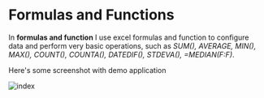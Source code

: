 # Formulas and Functions
In **formulas and function** I use excel formulas and function to configure data and perform very basic operations, such as *SUM(), AVERAGE, MIN(), MAX(), COUNT(), COUNTA(), DATEDIF(), STDEVA(), =MEDIAN(F:F)*.

Here's some screenshot with demo application

![index](https://user-images.githubusercontent.com/33751371/34875281-d12df2fc-f7c6-11e7-9bca-9641d1f6c30e.jpg)
